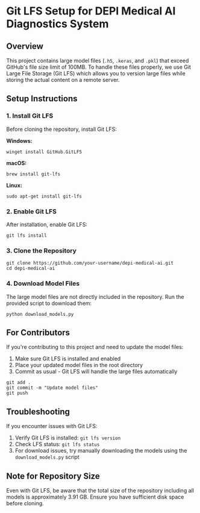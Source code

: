 # Git LFS Setup for DEPI Medical AI Diagnostics System

## Overview

This project contains large model files (`.h5`, `.keras`, and `.pkl`) that exceed GitHub's file size limit of 100MB. To handle these files properly, we use Git Large File Storage (Git LFS) which allows you to version large files while storing the actual content on a remote server.

## Setup Instructions

### 1. Install Git LFS

Before cloning the repository, install Git LFS:

**Windows:**
```
winget install GitHub.GitLFS
```

**macOS:**
```
brew install git-lfs
```

**Linux:**
```
sudo apt-get install git-lfs
```

### 2. Enable Git LFS

After installation, enable Git LFS:

```
git lfs install
```

### 3. Clone the Repository

```
git clone https://github.com/your-username/depi-medical-ai.git
cd depi-medical-ai
```

### 4. Download Model Files

The large model files are not directly included in the repository. Run the provided script to download them:

```
python download_models.py
```

## For Contributors

If you're contributing to this project and need to update the model files:

1. Make sure Git LFS is installed and enabled
2. Place your updated model files in the root directory
3. Commit as usual - Git LFS will handle the large files automatically

```
git add .
git commit -m "Update model files"
git push
```

## Troubleshooting

If you encounter issues with Git LFS:

1. Verify Git LFS is installed: `git lfs version`
2. Check LFS status: `git lfs status`
3. For download issues, try manually downloading the models using the `download_models.py` script

## Note for Repository Size

Even with Git LFS, be aware that the total size of the repository including all models is approximately 3.91 GB. Ensure you have sufficient disk space before cloning.